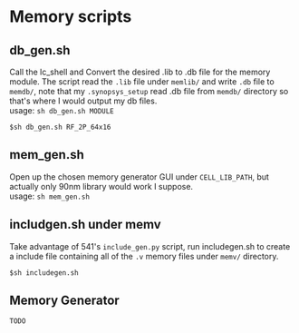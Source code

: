 # Memory scripts
## db_gen.sh
Call the lc_shell and Convert the desired .lib to .db file for the memory module. The script read the `.lib` file under `memlib/` and write `.db` file to `memdb/`, note that my `.synopsys_setup` read .db file from `memdb/` directory so that's where I would output my db files.  
usage:  ```sh db_gen.sh MODULE```
```
$sh db_gen.sh RF_2P_64x16
```
## mem_gen.sh
Open up the chosen memory generator GUI under `CELL_LIB_PATH`, but actually only 90nm library would work I suppose.  
usage: ```sh mem_gen.sh```
## includgen.sh under memv
Take advantage of 541's `include_gen.py` script, run includegen.sh to create a include file containing all of the `.v` memory files under `memv/` directory.
```shell
$sh includegen.sh
```
## Memory Generator
`TODO`

